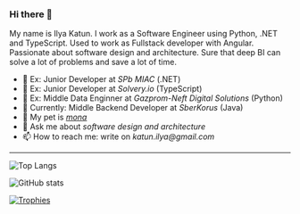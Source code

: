 ### Hi there 👋

My name is Ilya Katun. I work as a Software Engineer using Python, .NET and TypeScript. Used to work as Fullstack developer with Angular. Passionate about software design and architecture. Sure that deep BI can solve a lot of problems and save a lot of time.  

- 💼 Ex: Junior Developer at _SPb MIAC_ (.NET)
- 💼 Ex: Junior Developer at _Solvery.io_ (TypeScript)
- 💼 Ex: Middle Data Enginner at _Gazprom-Neft Digital Solutions_ (Python)
- 💼 Currently: Middle Backend Developer at _SberKorus_ (Java)
- 🐶 My pet is _[mona](https://github.com/katunilya/mona)_
- 💬 Ask me about _software design and architecture_
- 📫 How to reach me: write on _katun.ilya@gmail.com_

---

![Top Langs](https://github-readme-stats.vercel.app/api/top-langs/?username=katunilya&layout=compact&theme=dark&hide_border=true)

![GitHub stats](https://github-readme-stats.vercel.app/api?username=katunilya&show_icons=true&hide_border=true&theme=dark)

[![Trophies](https://github-profile-trophy.vercel.app/?username=katunilya)](https://github.com/katunilya/github-profile-trophy)
